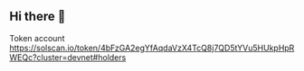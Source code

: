 ## Hi there 👋

Token account https://solscan.io/token/4bFzGA2egYfAqdaVzX4TcQ8j7QD5tYVu5HUkpHpRWEQc?cluster=devnet#holders

<!-- **Here are some ideas to get you started:**

🙋‍♀️ A short introduction - what is your organization all about?
🌈 Contribution guidelines - how can the community get involved?
👩‍💻 Useful resources - where can the community find your docs? Is there anything else the community should know?
🍿 Fun facts - what does your team eat for breakfast?
🧙 Remember, you can do mighty things with the power of [Markdown](https://docs.github.com/github/writing-on-github/getting-started-with-writing-and-formatting-on-github/basic-writing-and-formatting-syntax)
 -->
